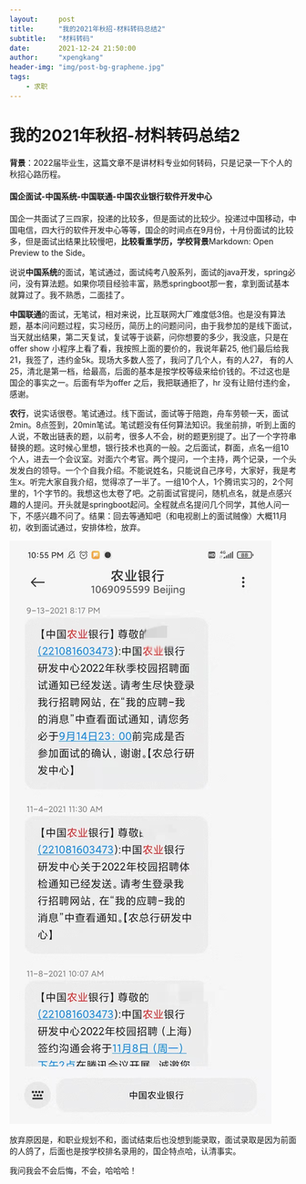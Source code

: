 ```yaml
---
layout:     post
title:      "我的2021年秋招-材料转码总结2"
subtitle:   "材料转码"
date:       2021-12-24 21:50:00
author:     "xpengkang"
header-img: "img/post-bg-graphene.jpg"
tags:
    - 求职
---
```


# 我的2021年秋招-材料转码总结2


**背景**：2022届毕业生，这篇文章不是讲材料专业如何转码，只是记录一下个人的秋招心路历程。

#### 国企面试-中国系统-中国联通-中国农业银行软件开发中心

国企一共面试了三四家，投递的比较多，但是面试的比较少。投递过中国移动，中国电信，四大行的软件开发中心等等，国企的时间点在9月份，十月份面试的比较多，但是面试出结果比较慢吧，**比较看重学历，学校背景**Markdown: Open Preview to the Side。

说说**中国系统**的面试，笔试通过，面试纯考八股系列，面试的java开发，spring必问，没有算法题。如果你项目经验丰富，熟悉springboot那一套，拿到面试基本就算过了。我不熟悉，二面挂了。

**中国联通**的面试，无笔试，相对来说，比互联网大厂难度低3倍。也是没有算法题，基本问问题过程，实习经历，简历上的问题问问，由于我参加的是线下面试，当天就出结果，第二天复试，复试等于谈薪，问你想要的多少，我没底，只是在offer show 小程序上看了看，我按照上面的要价的，我说年薪25, 他们最后给我21，我签了，违约金5k。现场大多数人签了，我问了几个人，有的人27， 有的人25，清北是第一档，给最高，后面的基本是按学校等级来给价钱的。不过这也是国企的事实之一。后面有华为offer 之后，我把联通拒了，hr 没有让赔付违约金，感谢。

**农行**，说实话很卷。笔试通过。线下面试，面试等于陪跑，舟车劳顿一天，面试2min。8点签到，20min笔试。笔试题没有任何算法知识。我坐前排，听到上面的人说，不敢出链表的题，以前考，很多人不会，树的题更别提了。出了一个字符串替换的题。这时候心里想，银行技术也真的一般。之后面试，群面，点名一组10个人，进去一个会议室。对面六个考官。两个提问，一个主持，两个记录，一个头发发白的领导。一个个自我介绍。不能说姓名，只能说自己序号，大家好，我是考生x。听完大家自我介绍，觉得凉了一半了。一组10个人，1个腾讯实习的，2个阿里的，1个字节的。我想这也太卷了吧。之前面试官提问，随机点名，就是点感兴趣的人提问。开头就是springboot起问。全程就点名提问几个同学，其他人问一下，不感兴趣不问了。结果：回去等通知吧（和电视剧上的面试贼像）大概11月初，收到面试通过，安排体检，放弃。

![bank](/img/in-post/post-artical-bank.jpg)

放弃原因是，和职业规划不和，面试结束后也没想到能录取，面试录取是因为前面的人鸽了，后面也是按学校排名录用的，国企特点哈，认清事实。

我问我会不会后悔，不会，哈哈哈！